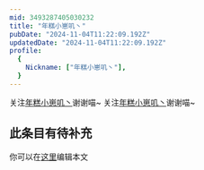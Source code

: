 ```yaml
---
mid: 3493287405030232
title: "年糕小崽叽丶"
pubDate: "2024-11-04T11:22:09.192Z"
updatedDate: "2024-11-04T11:22:09.192Z"
profile:
  {
    Nickname: ["年糕小崽叽丶"],
  }
---
```


关注[年糕小崽叽丶](https://space.bilibili.com/3493287405030232)谢谢喵~ 关注[年糕小崽叽丶](https://space.bilibili.com/3493287405030232)谢谢喵~

## 此条目有待补充
你可以在[这里](https://github.com/Yuhanawa/VTuber.ICU/edit/master/src/content/v/年糕小崽叽丶/index.md)编辑本文
